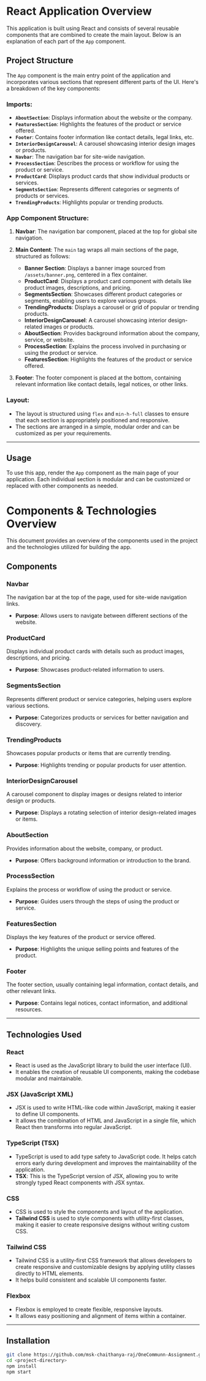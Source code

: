 # React Application Overview

This application is built using React and consists of several reusable components that are combined to create the main layout. Below is an explanation of each part of the `App` component.

## Project Structure

The `App` component is the main entry point of the application and incorporates various sections that represent different parts of the UI. Here's a breakdown of the key components:

### **Imports**:

- **`AboutSection`**: Displays information about the website or the company.
- **`FeaturesSection`**: Highlights the features of the product or service offered.
- **`Footer`**: Contains footer information like contact details, legal links, etc.
- **`InteriorDesignCarousel`**: A carousel showcasing interior design images or products.
- **`Navbar`**: The navigation bar for site-wide navigation.
- **`ProcessSection`**: Describes the process or workflow for using the product or service.
- **`ProductCard`**: Displays product cards that show individual products or services.
- **`SegmentsSection`**: Represents different categories or segments of products or services.
- **`TrendingProducts`**: Highlights popular or trending products.

### **App Component Structure**:

1. **Navbar**: The navigation bar component, placed at the top for global site navigation.
2. **Main Content**: The `main` tag wraps all main sections of the page, structured as follows:

   - **Banner Section**: Displays a banner image sourced from `/assets/banner.png`, centered in a flex container.
   - **ProductCard**: Displays a product card component with details like product images, descriptions, and pricing.
   - **SegmentsSection**: Showcases different product categories or segments, enabling users to explore various groups.
   - **TrendingProducts**: Displays a carousel or grid of popular or trending products.
   - **InteriorDesignCarousel**: A carousel showcasing interior design-related images or products.
   - **AboutSection**: Provides background information about the company, service, or website.
   - **ProcessSection**: Explains the process involved in purchasing or using the product or service.
   - **FeaturesSection**: Highlights the features of the product or service offered.

3. **Footer**: The footer component is placed at the bottom, containing relevant information like contact details, legal notices, or other links.

### **Layout**:

- The layout is structured using `flex` and `min-h-full` classes to ensure that each section is appropriately positioned and responsive.
- The sections are arranged in a simple, modular order and can be customized as per your requirements.

---

## Usage

To use this app, render the `App` component as the main page of your application. Each individual section is modular and can be customized or replaced with other components as needed.

# Components & Technologies Overview

This document provides an overview of the components used in the project and the technologies utilized for building the app.

## Components

### **Navbar**

The navigation bar at the top of the page, used for site-wide navigation links.

- **Purpose**: Allows users to navigate between different sections of the website.

### **ProductCard**

Displays individual product cards with details such as product images, descriptions, and pricing.

- **Purpose**: Showcases product-related information to users.

### **SegmentsSection**

Represents different product or service categories, helping users explore various sections.

- **Purpose**: Categorizes products or services for better navigation and discovery.

### **TrendingProducts**

Showcases popular products or items that are currently trending.

- **Purpose**: Highlights trending or popular products for user attention.

### **InteriorDesignCarousel**

A carousel component to display images or designs related to interior design or products.

- **Purpose**: Displays a rotating selection of interior design-related images or items.

### **AboutSection**

Provides information about the website, company, or product.

- **Purpose**: Offers background information or introduction to the brand.

### **ProcessSection**

Explains the process or workflow of using the product or service.

- **Purpose**: Guides users through the steps of using the product or service.

### **FeaturesSection**

Displays the key features of the product or service offered.

- **Purpose**: Highlights the unique selling points and features of the product.

### **Footer**

The footer section, usually containing legal information, contact details, and other relevant links.

- **Purpose**: Contains legal notices, contact information, and additional resources.

---

## Technologies Used

### **React**

- React is used as the JavaScript library to build the user interface (UI).
- It enables the creation of reusable UI components, making the codebase modular and maintainable.

### **JSX (JavaScript XML)**

- JSX is used to write HTML-like code within JavaScript, making it easier to define UI components.
- It allows the combination of HTML and JavaScript in a single file, which React then transforms into regular JavaScript.

### **TypeScript (TSX)**

- TypeScript is used to add type safety to JavaScript code. It helps catch errors early during development and improves the maintainability of the application.
- **TSX**: This is the TypeScript version of JSX, allowing you to write strongly typed React components with JSX syntax.

### **CSS**

- CSS is used to style the components and layout of the application.
- **Tailwind CSS** is used to style components with utility-first classes, making it easier to create responsive designs without writing custom CSS.

### **Tailwind CSS**

- Tailwind CSS is a utility-first CSS framework that allows developers to create responsive and customizable designs by applying utility classes directly to HTML elements.
- It helps build consistent and scalable UI components faster.

### **Flexbox**

- Flexbox is employed to create flexible, responsive layouts.
- It allows easy positioning and alignment of items within a container.

---

## Installation

```bash
git clone https://github.com/msk-chaithanya-raj/OneCommunn-Assignment.git
cd <project-directory>
npm install
npm start
```
